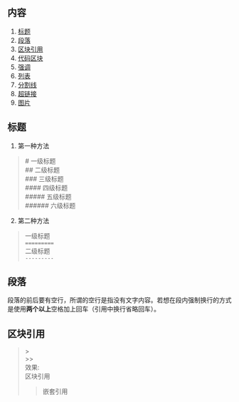 ## 内容
  1. [标题](#标题)
  2. [段落](#段落)
  3. [区块引用](#区块引用)
  4. [代码区块](#代码区块)
  5. [强调](#强调)
  6. [列表](#列表)
  7. [分割线](#分割线)
  8. [超链接](#超链接)
  9. [图片](#图片)

## 标题  
  1. 第一种方法  
  > \#      一级标题  
  > \##      二级标题  
  > \###     三级标题    
  > \####    四级标题  
  > \#####   五级标题  
  > \######  六级标题  
  2. 第二种方法   
  > 一级标题   
  > `=========`   
  > 二级标题    
  > `---------`

## 段落  
  段落的前后要有空行，所谓的空行是指没有文字内容。若想在段内强制换行的方式是使用**两个以上**空格加上回车（引用中换行省略回车）。

## 区块引用
  > \>  
  > \>>  
  效果:  
  > 区块引用
  >> 嵌套引用
